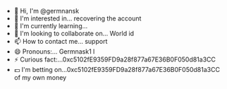 - 👋 Hi, I'm @germnansk
- 👀 I'm interested in... recovering the account
- 🌱 I'm currently learning...
- 💞️ I'm looking to collaborate on... World id
- 📫 How to contact me... support
- 😄 Pronouns:... Germnask1 l
- ⚡ Curious fact:...0xc5102fE9359FD9a28f877a67E36B0F050d81a3CC
- 💵 I'm betting on...0xc5102fE9359FD9a28f877a67E36B0F050d81a3CC of my own money

<!---
germnansk/germnansk is a ✨ special ✨ repository because its archive `README.md` (this file) appears in your GitHub profile.
You can click the preview link to see your changes.f46596fc72713c76afbe5b0a63dacb0a265ed634
--->
 